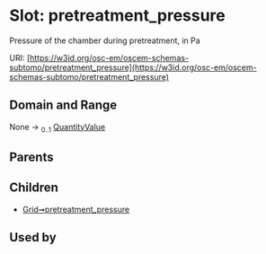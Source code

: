 
# Slot: pretreatment_pressure

Pressure of the chamber during pretreatment, in Pa

URI: [https://w3id.org/osc-em/oscem-schemas-subtomo/pretreatment_pressure](https://w3id.org/osc-em/oscem-schemas-subtomo/pretreatment_pressure)


## Domain and Range

None &#8594;  <sub>0..1</sub> [QuantityValue](QuantityValue.md)

## Parents


## Children

 *  [Grid➞pretreatment_pressure](Grid_pretreatment_pressure.md)

## Used by

